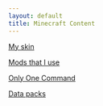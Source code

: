 ```yaml
---
layout: default
title: Minecraft Content
---
```


[My skin](/mc-skin/)

[Mods that I use](/mc-mods/)

[Only One Command](only-one-command/)

[Data packs](data-packs/)